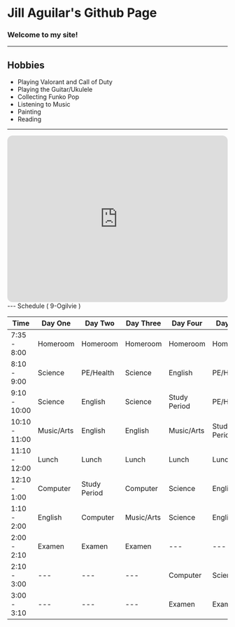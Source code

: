 # **Jill Aguilar's Github Page**
### Welcome to my site!
---
## **Hobbies**
- Playing Valorant and Call of Duty 
- Playing the Guitar/Ukulele
- Collecting Funko Pop
- Listening to Music
- Painting
- Reading

---
<iframe style="border-radius:12px" src="https://open.spotify.com/embed/playlist/5z2sO42p875p7MVNX4OgNq?utm_source=generator" width="100%" height="380" frameBorder="0" allowfullscreen="" allow="autoplay; clipboard-write; encrypted-media; fullscreen; picture-in-picture" loading="lazy"></iframe>
---
Schedule ( 9-Ogilvie )

| Time | Day One | Day Two | Day Three | Day Four | Day Five |
| ---- | ------ | ------- | --------- | -------- | ------ |
| 7:35 - 8:00 | Homeroom | Homeroom | Homeroom | Homeroom | Homeroom |
| 8:10 - 9:00 | Science | PE/Health | Science | English | PE/Health |
| 9:10 - 10:00 | Science | English | Science | Study Period | PE/Health |
| 10:10 - 11:00 | Music/Arts | English | English | Music/Arts | Study Period |
| 11:10 - 12:00 | Lunch | Lunch | Lunch | Lunch | Lunch |
| 12:10 - 1:00 | Computer | Study Period | Computer | Science | English |
| 1:10 - 2:00 | English | Computer | Music/Arts | Science | English |
| 2:00 - 2:10 | Examen | Examen | Examen | --- | --- |
| 2:10 - 3:00 | --- | --- | --- | Computer | Science |
| 3:00 - 3:10 | --- | --- | --- | Examen | Examen |
